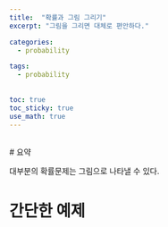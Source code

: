 ```yaml
---
title:  "확률과 그림 그리기"
excerpt: "그림을 그리면 대체로 편안하다."

categories:
  - probability

tags:
  - probability
  
  
toc: true
toc_sticky: true
use_math: true
---
```

<br>
# 요약

대부분의 확률문제는 그림으로 나타낼 수 있다.

# 간단한 예제


